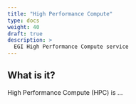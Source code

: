 ```yaml
---
title: "High Performance Compute"
type: docs
weight: 40
draft: true
description: >
  EGI High Performance Compute service
---
```


## What is it?

High Performance Compute (HPC) is ...
